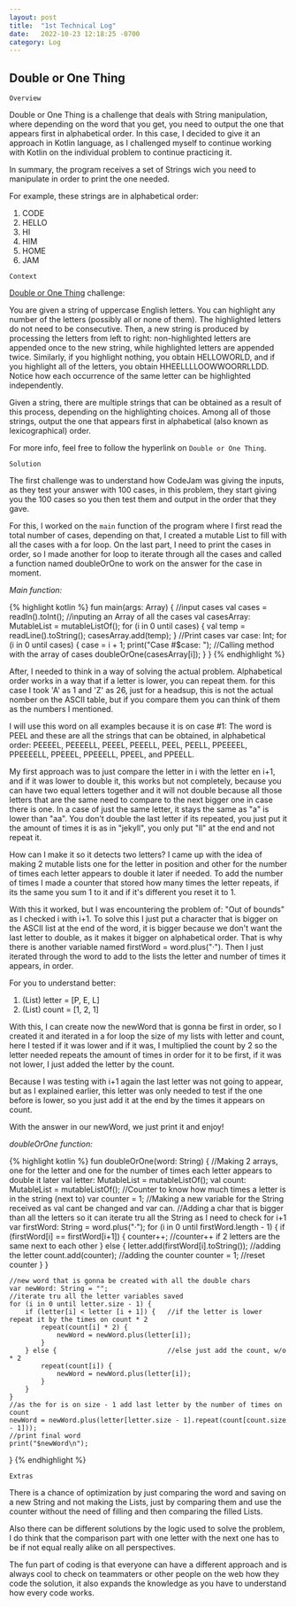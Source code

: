 ```yaml
---
layout: post
title:  "1st Technical Log"
date:   2022-10-23 12:18:25 -0700
category: Log
---
```

## Double or One Thing

`Overview`

Double or One Thing is a challenge that deals with String manipulation, where depending on the word that you get, you need to output the one that appears first in alphabetical order. In this case, I decided to give it an approach in Kotlin language, as I challenged myself to continue working with Kotlin on the individual problem to continue practicing it.

In summary, the program receives a set of Strings wich you need to manipulate in order to print the one needed.

For example, these strings are in alphabetical order: 

1. CODE
2. HELLO
3. HI
4. HIM
5. HOME
6. JAM

`Context`

[Double or One Thing][cj-dor1] challenge:

You are given a string of uppercase English letters. You can highlight any number of the letters (possibly all or none of them). The highlighted letters do not need to be consecutive. Then, a new string is produced by processing the letters from left to right: non-highlighted letters are appended once to the new string, while highlighted letters are appended twice. Similarly, if you highlight nothing, you obtain HELLOWORLD, and if you highlight all of the letters, you obtain HHEELLLLOOWWOORRLLDD. Notice how each occurrence of the same letter can be highlighted independently.

Given a string, there are multiple strings that can be obtained as a result of this process, depending on the highlighting choices. Among all of those strings, output the one that appears first in alphabetical (also known as lexicographical) order.

For more info, feel free to follow the hyperlink on `Double or One Thing`.

`Solution`

The first challenge was to understand how CodeJam was giving the inputs, as they test your answer with 100 cases, in this problem, they start giving you the 100 cases so you then test them and output in the order that they gave.

For this, I worked on the `main` function of the program where I first read the total number of cases, depending on that, I created a mutable List to fill with all the cases with a for loop. On the last part, I need to print the cases in order, so I made another for loop to iterate through all the cases and called a function named doubleOrOne to work on the answer for the case in moment.

_Main function:_

{% highlight kotlin %}
fun main(args: Array<String>) {
    //input cases
    val cases = readln().toInt();
    //inputing an Array of all the cases
    val casesArray: MutableList<String> = mutableListOf();
    for (i in 0 until cases) {
        val temp = readLine().toString();
        casesArray.add(temp);
    }
    //Print cases
    var case: Int;
    for (i in 0 until cases) {
        case = i + 1;
        print("Case #$case: ");
        //Calling method with the array of cases
        doubleOrOne(casesArray[i]); 
    }
}
{% endhighlight %}

After, I needed to think in a way of solving the actual problem. Alphabetical order works in a way that if a letter is lower, you can repeat them. for this case I took 'A' as 1 and 'Z' as 26, just for a headsup, this is not the actual nomber on the ASCII table, but if you compare them you can think of them as the numbers I mentioned.

I will use this word on all examples because it is on case #1: The word is PEEL and these are all the strings that can be obtained, in alphabetical order: PEEEEL, PEEEELL, PEEEL, PEEELL, PEEL, PEELL, PPEEEEL, PPEEEELL, PPEEEL, PPEEELL, PPEEL, and PPEELL.

My first approach was to just compare the letter in i with the letter en i+1, and if it was lower to double it, this works but not completely, because you can have two equal letters together and it will not double because all those letters that are the same need to compare to the next bigger one in case there is one. In a case of just the same letter, it stays the same as "a" is lower than "aa". You don't double the last letter if its repeated, you just put it the amount of times it is as in "jekyll", you only put "ll" at the end and not repeat it.

How can I make it so it detects two letters? I came up with the idea of making 2 mutable lists one for the letter in position and other for the number of times each letter appears to double it later if needed. To add the number of times I made a counter that stored how many times the letter repeats, if its the same you sum 1 to it and if it's different you reset it to 1. 

With this it worked, but I was encountering the problem of: "Out of bounds" as I checked i with i+1. To solve this I just put a character that is bigger on the ASCII list at the end of the word, it is bigger because we don't want the last letter to double, as it makes it bigger on alphabetical order. That is why there is another variable named firstWord = word.plus("·"). Then I just iterated through the word to add to the lists the letter and number of times it appears, in order.

For you to understand better:

1. (List) letter = [P, E, L]
2. (List) count = [1, 2, 1]

With this, I can create now the newWord that is gonna be first in order, so I created it and iterated in a for loop the size of my lists with letter and count, here I tested if it was lower and if it was, I multiplied the count by 2 so the letter needed repeats the amount of times in order for it to be first, if it was not lower, I just added the letter by the count. 

Because I was testing with i+1 again the last letter was not going to appear, but as I explained earlier, this letter was only needed to test if the one before is lower, so you just add it at the end by the times it appears on count.

With the answer in our newWord, we just print it and enjoy!

_doubleOrOne function:_

{% highlight kotlin %}
fun doubleOrOne(word: String) {
    //Making 2 arrays, one for the letter and one for the number of times each letter appears to double it later
    val letter: MutableList<String> = mutableListOf();
    val count: MutableList<Int> = mutableListOf();
    //Counter to know how much times a letter is in the string (next to)
    var counter = 1;
    //Making a new variable for the String received as val cant be changed and var can. 
    //Adding a char that is bigger than all the letters so it can iterate tru all the String as I need to check for i+1
    var firstWord: String = word.plus("·");
    for (i in 0 until firstWord.length - 1) {
        if (firstWord[i] == firstWord[i+1]) {
            counter++;    //counter++ if 2 letters are the same next to each other
        }
        else {
            letter.add(firstWord[i].toString()); //adding the letter
            count.add(counter);                  //adding the counter
            counter = 1;                         //reset counter
        }
    }
    
    //new word that is gonna be created with all the double chars
    var newWord: String = "";
    //iterate tru all the letter variables saved
    for (i in 0 until letter.size - 1) {
        if (letter[i] < letter [i + 1]) {   //if the letter is lower repeat it by the times on count * 2
            repeat(count[i] * 2) { 
                newWord = newWord.plus(letter[i]);
            }
        } else {                            //else just add the count, w/o * 2
            repeat(count[i]) {
                newWord = newWord.plus(letter[i]);
            }
        }
    }
    //as the for is on size - 1 add last letter by the number of times on count
    newWord = newWord.plus(letter[letter.size - 1].repeat(count[count.size - 1]));
    //print final word
    print("$newWord\n");
}
{% endhighlight %}

`Extras`

There is a chance of optimization by just comparing the word and saving on a new String and not making the Lists, just by comparing them and use the counter without the need of filling and then comparing the filled Lists. 

Also there can be different solutions by the logic used to solve the problem, I do think that the comparison part with one letter with the next one has to be if not equal really alike on all perspectives.

The fun part of coding is that everyone can have a different approach and is always cool to check on teammaters or other people on the web how they code the solution, it also expands the knowledge as you have to understand how every code works. 

[cj-dor1]: https://codingcompetitions.withgoogle.com/codejam/round/0000000000877ba5/0000000000aa8e9c